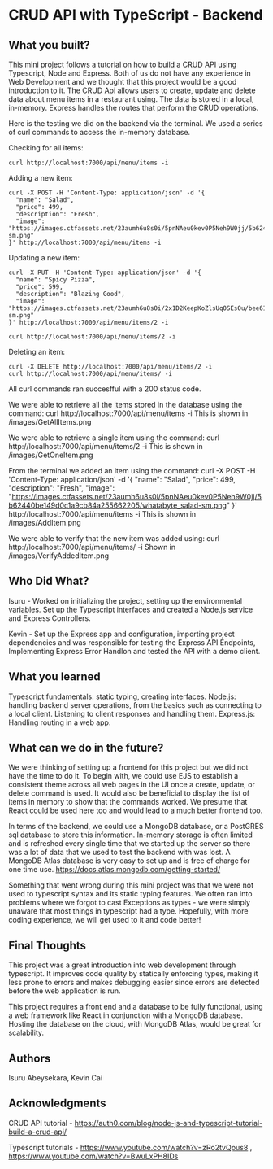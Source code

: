# CRUD API with TypeScript - Backend


## What you built? 

This mini project follows a tutorial on how to build a CRUD API using Typescript, Node and Express. Both of us do not have any experience in Web Development and we thought that this project would be a good introduction to it. The CRUD Api allows users to create, update and delete data about menu items in a restaurant using. The data is stored in a local, in-memory. Express handles the routes that perform the CRUD operations.

Here is the testing we did on the backend via the terminal. We used a series of curl commands to access the in-memory database.

Checking for all items:

```
curl http://localhost:7000/api/menu/items -i
```

<screenshot>
  
Adding a new item:

```
curl -X POST -H 'Content-Type: application/json' -d '{
  "name": "Salad",
  "price": 499,
  "description": "Fresh",
  "image": "https://images.ctfassets.net/23aumh6u8s0i/5pnNAeu0kev0P5Neh9W0jj/5b62440be149d0c1a9cb84a255662205/whatabyte_salad-sm.png"
}' http://localhost:7000/api/menu/items -i
```
  
<screenshot>
  
Updating a new item:

```
curl -X PUT -H 'Content-Type: application/json' -d '{
  "name": "Spicy Pizza",
  "price": 599,
  "description": "Blazing Good",
  "image": "https://images.ctfassets.net/23aumh6u8s0i/2x1D2KeepKoZlsUq0SEsOu/bee61947ed648848e99c71ce22563849/whatabyte_pizza-sm.png"
}' http://localhost:7000/api/menu/items/2 -i
  
curl http://localhost:7000/api/menu/items/2 -i
```
<screenshot>

Deleting an item:

```
curl -X DELETE http://localhost:7000/api/menu/items/2 -i
curl http://localhost:7000/api/menu/items/ -i
```
<screenshot>
  
All curl commands ran succesfful with a 200 status code.

We were able to retrieve all the items stored in the database using the command:
curl http://localhost:7000/api/menu/items -i
This is shown in /images/GetAllItems.png

We were able to retrieve a single item using the command:
curl http://localhost:7000/api/menu/items/2 -i
This is shown in /images/GetOneItem.png

From the terminal we added an item using the command:
curl -X POST -H 'Content-Type: application/json' -d '{
  "name": "Salad",
  "price": 499,
  "description": "Fresh",
  "image": "https://images.ctfassets.net/23aumh6u8s0i/5pnNAeu0kev0P5Neh9W0jj/5b62440be149d0c1a9cb84a255662205/whatabyte_salad-sm.png"
}' http://localhost:7000/api/menu/items -i
This is shown in /images/AddItem.png

We were able to verify that the new item was added using:
curl http://localhost:7000/api/menu/items/ -i
Shown in /images/VerifyAddedItem.png

## Who Did What?

Isuru - Worked on initializing the project, setting up the environmental variables. Set up the Typescript interfaces and created a Node.js service and Express Controllers.

Kevin - Set up the Express app and configuration, importing project dependencies and was responsible for testing the Express API Endpoints, Implementing Express Error Handlon and tested the API with a demo client.

## What you learned

Typescript fundamentals: static typing, creating interfaces.
Node.js: handling backend server operations, from the basics such as connecting to a local client. Listening to client responses and handling them.
Express.js: Handling routing in a web app.


## What can we do in the future?
  
We were thinking of setting up a frontend for this project but we did not have the time to do it. To begin with, we could use EJS to establish a consistent theme across all web pages in the UI once a create, update, or delete command is used. It would also be beneficial to display the list of items in memory to show that the commands worked. We presume that React could be used here too and would lead to a much better frontend too.

In terms of the backend, we could use a MongoDB database, or a PostGRES sql database to store this information. In-memory storage is often limited and is refreshed every single time that we started up the server so there was a lot of data that we used to test the backend with was lost. A MongoDB Atlas database is very easy to set up and is free of charge for one time use. 
https://docs.atlas.mongodb.com/getting-started/
  
Something that went wrong during this mini project was that we were not used to typescript syntax and its static typing features. We often ran into problems where we forgot to cast Exceptions as types - we were simply unaware that most things in typescript had a type. Hopefully, with more coding experience, we will get used to it and code better!

## Final Thoughts

This project was a great introduction into web development through typescript. It improves code quality by statically enforcing types, making it less prone to errors and makes debugging easier since errors are detected before the web application is run.

This project requires a front end and a database to be fully functional, using a web framework like React in conjunction with a MongoDB database. Hosting the database on the cloud, with MongoDB Atlas, would be great for scalability.
  


## Authors

Isuru Abeysekara, Kevin Cai

## Acknowledgments

CRUD API tutorial -    https://auth0.com/blog/node-js-and-typescript-tutorial-build-a-crud-api/

Typescript tutorials - https://www.youtube.com/watch?v=zRo2tvQpus8 , https://www.youtube.com/watch?v=BwuLxPH8IDs


